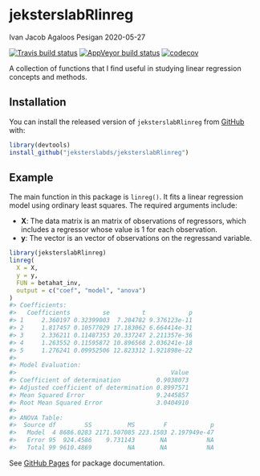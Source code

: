 jeksterslabRlinreg
================
Ivan Jacob Agaloos Pesigan
2020-05-27

<!-- README.md is generated from README.Rmd. Please edit that file -->

<!-- badges: start -->

[![Travis build
status](https://travis-ci.com/jeksterslabds/jeksterslabRlinreg.svg?branch=master)](https://travis-ci.com/jeksterslabds/jeksterslabRlinreg)
[![AppVeyor build
status](https://ci.appveyor.com/api/projects/status/github/jeksterslabds/jeksterslabRlinreg?branch=master&svg=true)](https://ci.appveyor.com/project/jeksterslabds/jeksterslabRlinreg)
[![codecov](https://codecov.io/github/jeksterslabds/jeksterslabRlinreg/branch/master/graphs/badge.svg)](https://codecov.io/github/jeksterslabds/jeksterslabRlinreg)
<!-- badges: end -->

A collection of functions that I find useful in studying linear
regression concepts and methods.

## Installation

You can install the released version of `jeksterslabRlinreg` from
[GitHub](https://github.com/jeksterslabds/jeksterslabRlinreg) with:

``` r
library(devtools)
install_github("jeksterslabds/jeksterslabRlinreg")
```

## Example

The main function in this package is `linreg()`. It fits a linear
regression model using ordinary least squares. The required arguments
include:

  - **X**: The data matrix  is an  matrix of  observations of 
    regressors, which includes a regressor whose value is 1 for each
    observation.
  - **y**: The vector  is an  vector of observations on the regressand
    variable.

<!-- end list -->

``` r
library(jeksterslabRlinreg)
linreg(
  X = X,
  y = y,
  FUN = betahat_inv,
  output = c("coef", "model", "anova")
)
#> Coefficients:
#>   Coefficients         se         t            p
#> 1     2.360197 0.32399003  7.284782 9.376123e-11
#> 2     1.817457 0.10577029 17.183062 6.664414e-31
#> 3     2.336211 0.11487353 20.337247 2.211357e-36
#> 4     1.263552 0.11595872 10.896568 2.036241e-18
#> 5     1.276241 0.09952506 12.823312 1.921898e-22
#> 
#> Model Evaluation:
#>                                           Value
#> Coefficient of determination          0.9038073
#> Adjusted coefficient of determination 0.8997571
#> Mean Squared Error                    9.2445857
#> Root Mean Squared Error               3.0404910
#> 
#> ANOVA Table:
#>  Source df        SS          MS        F            p
#>   Model  4 8686.0283 2171.507085 223.1503 2.197949e-47
#>   Error 95  924.4586    9.731143       NA           NA
#>   Total 99 9610.4869          NA       NA           NA
```

See [GitHub
Pages](https://jeksterslabds.github.io/jeksterslabRlinreg/index.html)
for package documentation.
